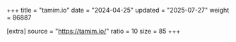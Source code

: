 +++
title = "tamim.io"
date = "2024-04-25"
updated = "2025-07-27"
weight = 86887

[extra]
source = "https://tamim.io/"
ratio = 10
size = 85
+++
